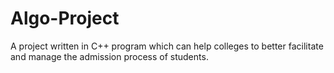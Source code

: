 # Algo-Project

A project written in C++ program which can help colleges to better facilitate and manage the admission process of students.
